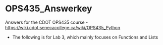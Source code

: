 # OPS435_Answerkey
Answers for the CDOT OPS435 course - https://wiki.cdot.senecacollege.ca/wiki/OPS435_Python
- The following is for Lab 3, which mainly focuses on Functions and Lists
